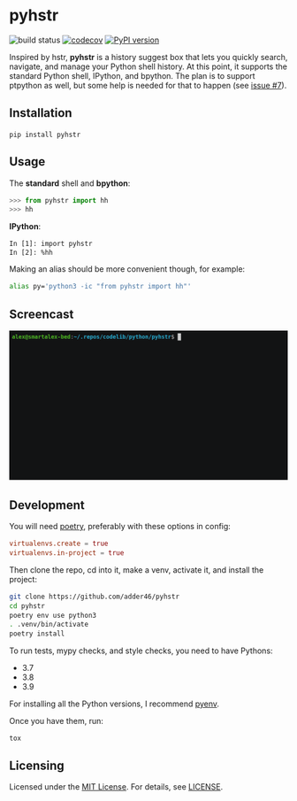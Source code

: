 # pyhstr

![build status](https://github.com/adder46/pyhstr/workflows/pyhstr/badge.svg) [![codecov](https://codecov.io/gh/adder46/pyhstr/branch/master/graph/badge.svg?token=ZMY0VUX8WS)](https://codecov.io/gh/adder46/pyhstr) [![PyPI version](https://badge.fury.io/py/pyhstr.svg)](https://badge.fury.io/py/pyhstr)

Inspired by hstr, **pyhstr** is a history suggest box that lets you quickly search, navigate, and manage your Python shell history. At this point, it supports the standard Python shell, IPython, and bpython. The plan is to support ptpython as well, but some help is needed for that to happen (see [issue #7](https://github.com/adder46/pyhstr/issues/7)).

## Installation


```
pip install pyhstr
```

## Usage

The **standard** shell and **bpython**:

  ```python
  >>> from pyhstr import hh
  >>> hh
  ```

**IPython**:

  ```ipython
  In [1]: import pyhstr
  In [2]: %hh
  ```

Making an alias should be more convenient though, for example:

```bash
alias py='python3 -ic "from pyhstr import hh"'
```

## Screencast

![screenshot](pyhstr.gif)

## Development

You will need [poetry](https://github.com/python-poetry/poetry), preferably with these options in config:

```toml
virtualenvs.create = true
virtualenvs.in-project = true
```

Then clone the repo, cd into it, make a venv, activate it, and install the project:

```sh
git clone https://github.com/adder46/pyhstr
cd pyhstr
poetry env use python3
. .venv/bin/activate
poetry install
```

To run tests, mypy checks, and style checks, you need to have Pythons:

- 3.7
- 3.8
- 3.9

For installing all the Python versions, I recommend [pyenv](https://github.com/pyenv/pyenv).

Once you have them, run:

```
tox
```

## Licensing

Licensed under the [MIT License](https://opensource.org/licenses/MIT). For details, see [LICENSE](https://github.com/adder46/pyhstr/blob/master/LICENSE).